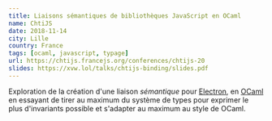 ```yaml
---
title: Liaisons sémantiques de bibliothèques JavaScript en OCaml
name: ChtiJS
date: 2018-11-14
city: Lille
country: France
tags: [ocaml, javascript, typage]
url: https://chtijs.francejs.org/conferences/chtijs-20
slides: https://xvw.lol/talks/chtijs-binding/slides.pdf
---
```


Exploration de la création d'une liaison _sémantique_ pour
[Electron](https://www.electronjs.org/), en [OCaml](https://ocaml.org)
en essayant de tirer au maximum du système de types pour exprimer le
plus d'invariants possible et s'adapter au maximum au style de OCaml.
